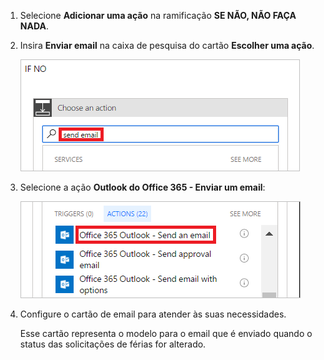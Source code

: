 1. Selecione **Adicionar uma ação** na ramificação **SE NÃO, NÃO FAÇA NADA**.
2. Insira **Enviar email** na caixa de pesquisa do cartão **Escolher uma ação**.
   
    ![procurar por ação de email](media/modern-approvals/search-send-email-no.png)
3. Selecione a ação **Outlook do Office 365 - Enviar um email**:
   
    ![selecionar a ação enviar email](media/modern-approvals/select-send-email-no.png)
4. Configure o cartão de email para atender às suas necessidades.
   
     Esse cartão representa o modelo para o email que é enviado quando o status das solicitações de férias for alterado.

